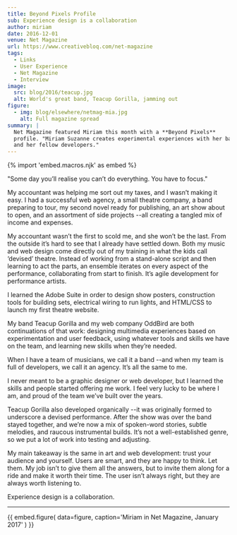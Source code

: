 ```yaml
---
title: Beyond Pixels Profile
sub: Experience design is a collaboration
author: miriam
date: 2016-12-01
venue: Net Magazine
url: https://www.creativebloq.com/net-magazine
tags:
  - Links
  - User Experience
  - Net Magazine
  - Interview
image:
  src: blog/2016/teacup.jpg
  alt: World's great band, Teacup Gorilla, jamming out
figure:
  - img: blog/elsewhere/netmag-mia.jpg
    alt: Full magazine spread
summary: |
  Net Magazine featured Miriam this month with a **Beyond Pixels**
  profile. "Miriam Suzanne creates experimental experiences with her band
  and her fellow developers."
---
```


{% import 'embed.macros.njk' as embed %}

"Some day you’ll realise you can’t do everything. You have to focus."

My accountant was helping me sort out my taxes, and I wasn’t making it
easy. I had a successful web agency, a small theatre company, a band
preparing to tour, my second novel ready for publishing, an art show
about to open, and an assortment of side projects --all creating a
tangled mix of income and expenses.

My accountant wasn’t the first to scold me, and she won’t be the last.
From the outside it’s hard to see that I already have settled down. Both
my music and web design come directly out of my training in what the
kids call ‘devised’ theatre. Instead of working from a stand-alone
script and then learning to act the parts, an ensemble iterates on every
aspect of the performance, collaborating from start to finish. It’s
agile development for performance artists.

I learned the Adobe Suite in order to design show posters, construction
tools for building sets, electrical wiring to run lights, and HTML/CSS
to launch my first theatre website.

My band Teacup Gorilla and my web company OddBird are both continuations
of that work: designing multimedia experiences based on experimentation
and user feedback, using whatever tools and skills we have on the team,
and learning new skills when they’re needed.

When I have a team of musicians, we call it a band --and when my team is
full of developers, we call it an agency. It’s all the same to me.

I never meant to be a graphic designer or web developer, but I learned
the skills and people started offering me work. I feel very lucky to be
where I am, and proud of the team we’ve built over the years.

Teacup Gorilla also developed organically --it was originally formed to
underscore a devised performance. After the show was over the band
stayed together, and we’re now a mix of spoken-word stories, subtle
melodies, and raucous instrumental builds. It’s not a well-established
genre, so we put a lot of work into testing and adjusting.

My main takeaway is the same in art and web development: trust your
audience and yourself. Users are smart, and they are happy to think. Let
them. My job isn’t to give them all the answers, but to invite them
along for a ride and make it worth their time. The user isn’t always
right, but they are always worth listening to.

Experience design is a collaboration.

---

{{ embed.figure(
  data=figure,
  caption='Miriam in Net Magazine, January 2017'
) }}
